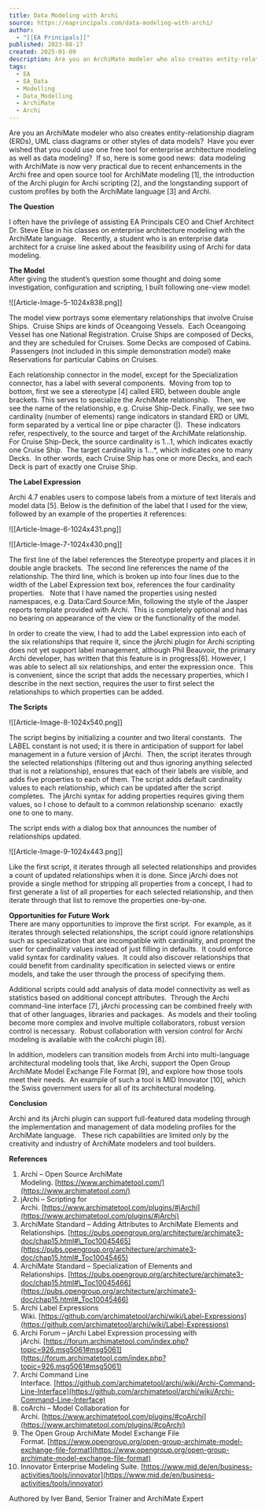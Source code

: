 ```yaml
---
title: Data Modeling with Archi
source: https://eaprincipals.com/data-modeling-with-archi/
author:
  - "[[EA Principals]]"
published: 2023-08-17
created: 2025-01-09
description: Are you an ArchiMate modeler who also creates entity-relationship diagram (ERDs), UML class diagrams or other styles of data models? Have you ever wished that…
tags:
  - EA
  - EA_Data
  - Modelling
  - Data_Modelling
  - ArchiMate
  - Archi
---
```

Are you an ArchiMate modeler who also creates entity-relationship diagram (ERDs), UML class diagrams or other styles of data models?  Have you ever wished that you could use one free tool for enterprise architecture modeling as well as data modeling?  If so, here is some good news:  data modeling with ArchiMate is now very practical due to recent enhancements in the Archi free and open source tool for ArchiMate modeling \[1\], the introduction of the Archi plugin for Archi scripting \[2\], and the longstanding support of custom profiles by both the ArchiMate language \[3\] and Archi. 

**The Question**

I often have the privilege of assisting EA Principals CEO and Chief Architect Dr. Steve Else in his classes on enterprise architecture modeling with the ArchiMate language.   Recently, a student who is an enterprise data architect for a cruise line asked about the feasibility using of Archi for data modeling. 

**The Model**  
After giving the student’s question some thought and doing some investigation, configuration and scripting, I built following one-view model:

![[Article-Image-5-1024x838.png]]

The model view portrays some elementary relationships that involve Cruise Ships.  Cruise Ships are kinds of Oceangoing Vessels.  Each Oceangoing Vessel has one National Registration. Cruise Ships are composed of Decks, and they are scheduled for Cruises. Some Decks are composed of Cabins.  Passengers (not included in this simple demonstration model) make Reservations for particular Cabins on Cruises.      

Each relationship connector in the model, except for the Specialization connector, has a label with several components.  Moving from top to bottom, first we see a stereotype \[4\] called ERD, between double angle brackets. This serves to specialize the ArchiMate relationship.   Then, we see the name of the relationship, e.g. Cruise Ship-Deck. Finally, we see two cardinality (number of elements) range indicators in standard ERD or UML form separated by a vertical line or pipe character (|).  These indicators refer, respectively, to the source and target of the ArchiMate relationship. For Cruise Ship-Deck, the source cardinality is 1…1, which indicates exactly one Cruise Ship.  The target cardinality is 1…\*, which indicates one to many Decks.  In other words, each Cruise Ship has one or more Decks, and each Deck is part of exactly one Cruise Ship.

**The Label Expression**

Archi 4.7 enables users to compose labels from a mixture of text literals and model data \[5\]. Below is the definition of the label that I used for the view, followed by an example of the properties it references:

![[Article-Image-6-1024x431.png]]

![[Article-Image-7-1024x430.png]]

The first line of the label references the Stereotype property and places it in double angle brackets.  The second line references the name of the relationship. The third line, which is broken up into four lines due to the width of the Label Expression text box, references the four cardinality properties.   Note that I have named the properties using nested namespaces, e.g. Data:Card:Source:Min, following the style of the Jasper reports template provided with Archi.  This is completely optional and has no bearing on appearance of the view or the functionality of the model.  

In order to create the view, I had to add the Label expression into each of the six relationships that require it, since the jArchi plugin for Archi scripting does not yet support label management, although Phil Beauvoir, the primary Archi developer, has written that this feature is in progress\[6\]. However, I was able to select all six relationships, and enter the expression once.  This is convenient, since the script that adds the necessary properties, which I describe in the next section, requires the user to first select the relationships to which properties can be added.

**The Scripts**

![[Article-Image-8-1024x540.png]]

The script begins by initializing a counter and two literal constants.  The LABEL constant is not used; it is there in anticipation of support for label management in a future version of jArchi.  Then, the script iterates through the selected relationships (filtering out and thus ignoring anything selected that is not a relationship), ensures that each of their labels are visible, and adds five properties to each of them. The script adds default cardinality values to each relationship, which can be updated after the script completes.  The jArchi syntax for adding properties requires giving them values, so I chose to default to a common relationship scenario:  exactly one to one to many. 

The script ends with a dialog box that announces the number of relationships updated.

![[Article-Image-9-1024x443.png]]

Like the first script, it iterates through all selected relationships and provides a count of updated relationships when it is done. Since jArchi does not provide a single method for stripping all properties from a concept, I had to first generate a list of all properties for each selected relationship, and then iterate through that list to remove the properties one-by-one.

**Opportunities for Future Work**  
There are many opportunities to improve the first script.  For example, as it iterates through selected relationships, the script could ignore relationships such as specialization that are incompatible with cardinality, and prompt the user for cardinality values instead of just filling in defaults.  It could enforce valid syntax for cardinality values.  It could also discover relationships that could benefit from cardinality specification in selected views or entire models, and take the user through the process of specifying them.  

Additional scripts could add analysis of data model connectivity as well as statistics based on additional concept attributes.  Through the Archi command-line interface \[7\], jArchi processing can be combined freely with that of other languages, libraries and packages.  As models and their tooling become more complex and involve multiple collaborators, robust version control is necessary.  Robust collaboration with version control for Archi modeling is available with the coArchi plugin \[8\].  

In addition, modelers can transition models from Archi into multi-language architectural modeling tools that, like Archi, support the Open Group ArchiMate Model Exchange File Format \[9\], and explore how those tools meet their needs.  An example of such a tool is MID Innovator \[10\], which the Swiss government users for all of its architectural modeling. 

**Conclusion**

Archi and its jArchi plugin can support full-featured data modeling through the implementation and management of data modeling profiles for the ArchiMate language.   These rich capabilities are limited only by the creativity and industry of ArchiMate modelers and tool builders.

**References**

1. Archi – Open Source ArchiMate Modeling. [https://www.archimatetool.com/](https://www.archimatetool.com/)
2. jArchi – Scripting for Archi. [https://www.archimatetool.com/plugins/#jArchi](https://www.archimatetool.com/plugins/#jArchi)
3. ArchiMate Standard – Adding Attributes to ArchiMate Elements and Relationships. [https://pubs.opengroup.org/architecture/archimate3-doc/chap15.html#\_Toc10045465](https://pubs.opengroup.org/architecture/archimate3-doc/chap15.html#_Toc10045465)
4. ArchiMate Standard – Specialization of Elements and Relationships. [https://pubs.opengroup.org/architecture/archimate3-doc/chap15.html#\_Toc10045466](https://pubs.opengroup.org/architecture/archimate3-doc/chap15.html#_Toc10045466)
5. Archi Label Expressions Wiki. [https://github.com/archimatetool/archi/wiki/Label-Expressions](https://github.com/archimatetool/archi/wiki/Label-Expressions)
6. Archi Forum – jArchi Label Expression processing with jArchi. [https://forum.archimatetool.com/index.php?topic=926.msg5061#msg5061](https://forum.archimatetool.com/index.php?topic=926.msg5061#msg5061)
7. Archi Command Line Interface. [https://github.com/archimatetool/archi/wiki/Archi-Command-Line-Interface](https://github.com/archimatetool/archi/wiki/Archi-Command-Line-Interface)
8. coArchi – Model Collaboration for Archi. [https://www.archimatetool.com/plugins/#coArchi](https://www.archimatetool.com/plugins/#coArchi)
9. The Open Group ArchiMate Model Exchange File Format. [https://www.opengroup.org/open-group-archimate-model-exchange-file-format](https://www.opengroup.org/open-group-archimate-model-exchange-file-format)
10. Innovator Enterprise Modeling Suite. [https://www.mid.de/en/business-activities/tools/innovator](https://www.mid.de/en/business-activities/tools/innovator)

Authored by Iver Band, Senior Trainer and ArchiMate Expert